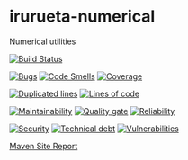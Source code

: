 # irurueta-numerical
Numerical utilities

[![Build Status](https://travis-ci.org/albertoirurueta/irurueta-numerical.svg?branch=master)](https://travis-ci.org/albertoirurueta/irurueta-numerical)


[![Bugs](https://sonarcloud.io/api/project_badges/measure?project=albertoirurueta_irurueta-numerical&metric=bugs)](https://sonarcloud.io/dashboard?id=albertoirurueta_irurueta-numerical)
[![Code Smells](https://sonarcloud.io/api/project_badges/measure?project=albertoirurueta_irurueta-numerical&metric=code_smells)](https://sonarcloud.io/dashboard?id=albertoirurueta_irurueta-numerical)
[![Coverage](https://sonarcloud.io/api/project_badges/measure?project=albertoirurueta_irurueta-numerical&metric=coverage)](https://sonarcloud.io/dashboard?id=albertoirurueta_irurueta-numerical)

[![Duplicated lines](https://sonarcloud.io/api/project_badges/measure?project=albertoirurueta_irurueta-numerical&metric=duplicated_lines_density)](https://sonarcloud.io/dashboard?id=albertoirurueta_irurueta-numerical)
[![Lines of code](https://sonarcloud.io/api/project_badges/measure?project=albertoirurueta_irurueta-numerical&metric=ncloc)](https://sonarcloud.io/dashboard?id=albertoirurueta_irurueta-numerical)

[![Maintainability](https://sonarcloud.io/api/project_badges/measure?project=albertoirurueta_irurueta-numerical&metric=sqale_rating)](https://sonarcloud.io/dashboard?id=albertoirurueta_irurueta-numerical)
[![Quality gate](https://sonarcloud.io/api/project_badges/measure?project=albertoirurueta_irurueta-numerical&metric=alert_status)](https://sonarcloud.io/dashboard?id=albertoirurueta_irurueta-numerical)
[![Reliability](https://sonarcloud.io/api/project_badges/measure?project=albertoirurueta_irurueta-numerical&metric=reliability_rating)](https://sonarcloud.io/dashboard?id=albertoirurueta_irurueta-numerical)

[![Security](https://sonarcloud.io/api/project_badges/measure?project=albertoirurueta_irurueta-numerical&metric=security_rating)](https://sonarcloud.io/dashboard?id=albertoirurueta_irurueta-numerical)
[![Technical debt](https://sonarcloud.io/api/project_badges/measure?project=albertoirurueta_irurueta-numerical&metric=sqale_index)](https://sonarcloud.io/dashboard?id=albertoirurueta_irurueta-numerical)
[![Vulnerabilities](https://sonarcloud.io/api/project_badges/measure?project=albertoirurueta_irurueta-numerical&metric=vulnerabilities)](https://sonarcloud.io/dashboard?id=albertoirurueta_irurueta-numerical)

[Maven Site Report](http://albertoirurueta.github.io/irurueta-numerical)
